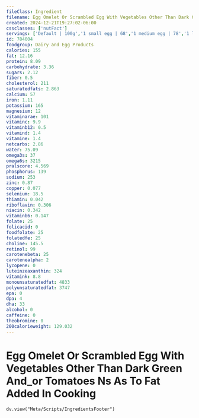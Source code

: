 ```yaml
---
fileClass: Ingredient
filename: Egg Omelet Or Scrambled Egg With Vegetables Other Than Dark Green And_or Tomatoes Ns As To Fat Added In Cooking
created: 2024-12-21T19:27:02-06:00
cssclasses: ['nutFact']
servings: ['Default | 100g','1 small egg | 68','1 medium egg | 78','1 large egg | 89','1 extra large egg | 100','1 jumbo egg | 112','1 egg, ns as to size | 89','1 cup | 201']
id: 784004
foodgroup: Dairy and Egg Products 
calories: 155
fat: 12.16
protein: 8.09
carbohydrate: 3.36
sugars: 2.12
fiber: 0.5
cholesterol: 211
saturatedfats: 2.863
calcium: 57
iron: 1.11
potassium: 165
magnesium: 12
vitaminarae: 101
vitaminc: 9.9
vitaminb12: 0.5
vitamind: 1.4
vitamine: 1.4
netcarbs: 2.86
water: 75.09
omega3s: 37
omega6s: 3215
pralscore: 4.569
phosphorus: 139
sodium: 253
zinc: 0.87
copper: 0.077
selenium: 18.5
thiamin: 0.042
riboflavin: 0.306
niacin: 0.342
vitaminb6: 0.147
folate: 25
folicacid: 0
foodfolate: 25
folatedfe: 25
choline: 145.5
retinol: 99
carotenebeta: 25
carotenealpha: 2
lycopene: 0
luteinzeaxanthin: 324
vitamink: 8.8
monounsaturatedfat: 4833
polyunsaturatedfat: 3747
epa: 0
dpa: 4
dha: 33
alcohol: 0
caffeine: 0
theobromine: 0
200calorieweight: 129.032
---
```


# Egg Omelet Or Scrambled Egg With Vegetables Other Than Dark Green And_or Tomatoes Ns As To Fat Added In Cooking

```dataviewjs
dv.view("Meta/Scripts/IngredientsFooter")
```